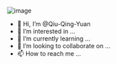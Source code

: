 ![image](https://user-images.githubusercontent.com/97420436/203041384-92eb2ea4-4287-4415-9371-ff8bc97f70f9.png)
- 👋 Hi, I’m @Qiu-Qing-Yuan
- 👀 I’m interested in ...
- 🌱 I’m currently learning ...
- 💞️ I’m looking to collaborate on ...
- 📫 How to reach me ...

<!---
Qiu-Qing-Yuan/Qiu-Qing-Yuan is a ✨ special ✨ repository because its `README.md` (this file) appears on your GitHub profile.
You can click the Preview link to take a look at your changes.
--->
